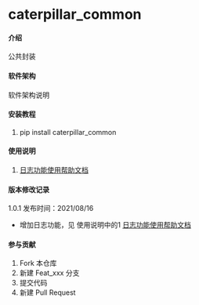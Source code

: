 # caterpillar_common

#### 介绍
公共封装

#### 软件架构
软件架构说明


#### 安装教程

1.  pip install caterpillar_common

#### 使用说明

1.  [日志功能使用帮助文档](docs/log.md)

#### 版本修改记录

1.0.1  发布时间：2021/08/16
   * 增加日志功能，见 使用说明中的1 [日志功能使用帮助文档](docs/log.md)

#### 参与贡献

1.  Fork 本仓库
2.  新建 Feat_xxx 分支
3.  提交代码
4.  新建 Pull Request
